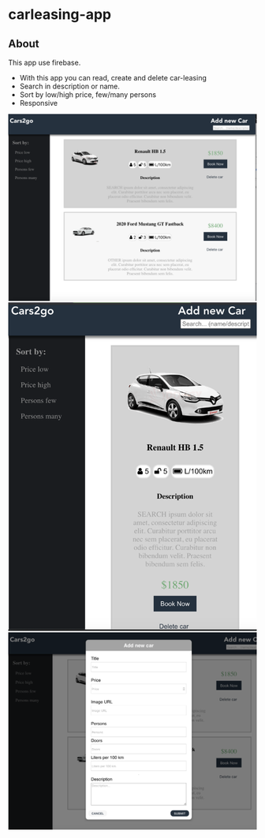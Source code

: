 # carleasing-app

## About

This app use firebase.
- With this app you can read, create and delete car-leasing
- Search in description or name.
- Sort by low/high price, few/many persons
- Responsive 

 <img src="https://github.com/ada024/carleasing-webapp/blob/master/screenshots/list.png" width=768  >
<br/> 
<img src="https://github.com/ada024/carleasing-webapp/blob/master/screenshots/mobile.png" width=768  >
<br/> 
<img src="https://github.com/ada024/carleasing-webapp/blob/master/screenshots/add.png" width=768  >
